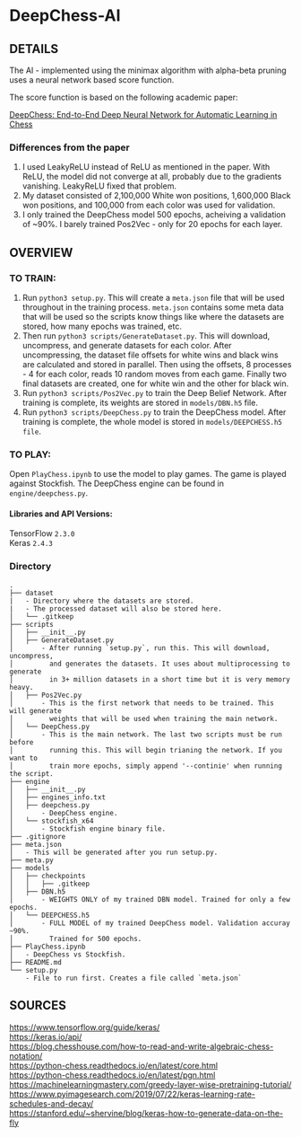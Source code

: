 # DeepChess-AI
## DETAILS

The AI - implemented using the minimax algorithm with alpha-beta pruning uses a neural network based score function.

The score function is based on the following academic paper:

[DeepChess: End-to-End Deep Neural Network for Automatic Learning in Chess](https://arxiv.org/abs/1711.09667)

### Differences from the paper

1. I used LeakyReLU instead of ReLU as mentioned in the paper. With ReLU, the model did not converge at all, probably due to the gradients vanishing. LeakyReLU fixed that problem.
2. My dataset consisted of 2,100,000 White won positions, 1,600,000 Black won positions, and 100,000 from each color was used for validation.
3. I only trained the DeepChess model 500 epochs, acheiving a validation of ~90%. I barely trained Pos2Vec - only for 20 epochs for each layer.

## OVERVIEW

### TO TRAIN:
1. Run `python3 setup.py`. This will create a `meta.json` file that will be used throughout in the training process. `meta.json` contains some meta data that will be used so the scripts know things like where the datasets are stored, how many epochs was trained, etc.
2. Then run `python3 scripts/GenerateDataset.py`. This will download, uncompress, and generate datasets for each color. After uncompressing, the dataset file offsets for white wins and black wins are calculated and stored in parallel. Then using the offsets, 8 processes - 4 for each color, reads 10 random moves from each game. Finally two final datasets are created, one for white win and the other for black win.
3. Run `python3 scripts/Pos2Vec.py` to train the Deep Belief Network. After training is complete, its weights are stored in `models/DBN.h5` file.
4. Run `python3 scripts/DeepChess.py` to train the DeepChess model. After training is complete, the whole model is stored in `models/DEEPCHESS.h5 file`.

### TO PLAY:

Open `PlayChess.ipynb` to use the model to play games. The game is played against Stockfish. The DeepChess engine can be found in `engine/deepchess.py`. 

#### Libraries and API Versions:
TensorFlow `2.3.0`\
Keras `2.4.3`

### Directory

```
.
├── dataset
|   - Directory where the datasets are stored.
|   - The processed dataset will also be stored here.
│   └── .gitkeep
├── scripts
│   ├── __init__.py
│   ├── GenerateDataset.py
│       - After running `setup.py`, run this. This will download, uncompress,
│         and generates the datasets. It uses about multiprocessing to generate
│         in 3+ million datasets in a short time but it is very memory heavy.
│   ├── Pos2Vec.py
│       - This is the first network that needs to be trained. This will generate
│         weights that will be used when training the main network.
│   └── DeepChess.py
│       - This is the main network. The last two scripts must be run before
│         running this. This will begin trianing the network. If you want to
│         train more epochs, simply append '--continie' when running the script.
├── engine
│   ├── __init__.py
│   ├── engines_info.txt
│   ├── deepchess.py
│       - DeepChess engine.
│   └── stockfish_x64
│       - Stockfish engine binary file.
├── .gitignore
├── meta.json
│   - This will be generated after you run setup.py.
├── meta.py
├── models
│   ├── checkpoints
│   │   ├── .gitkeep
│   ├── DBN.h5
│       - WEIGHTS ONLY of my trained DBN model. Trained for only a few epochs.
│   └── DEEPCHESS.h5
│       - FULL MODEL of my trained DeepChess model. Validation accuray ~90%.
│         Trained for 500 epochs.
├── PlayChess.ipynb
│   - DeepChess vs Stockfish. 
├── README.md
└── setup.py
    - File to run first. Creates a file called `meta.json`
```

## SOURCES

https://www.tensorflow.org/guide/keras/ \
https://keras.io/api/ \
https://blog.chesshouse.com/how-to-read-and-write-algebraic-chess-notation/ \
https://python-chess.readthedocs.io/en/latest/core.html \
https://python-chess.readthedocs.io/en/latest/pgn.html \
https://machinelearningmastery.com/greedy-layer-wise-pretraining-tutorial/ \
https://www.pyimagesearch.com/2019/07/22/keras-learning-rate-schedules-and-decay/ \
https://stanford.edu/~shervine/blog/keras-how-to-generate-data-on-the-fly

